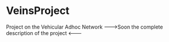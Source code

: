 # VeinsProject
Project on the Vehicular Adhoc Network
                                --->Soon the complete description of the project <---
